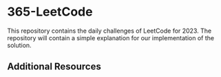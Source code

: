 # 365-LeetCode
This repository contains the daily challenges of LeetCode for 2023. The repository will contain a simple explanation for our implementation of the solution.  


## Additional Resources
